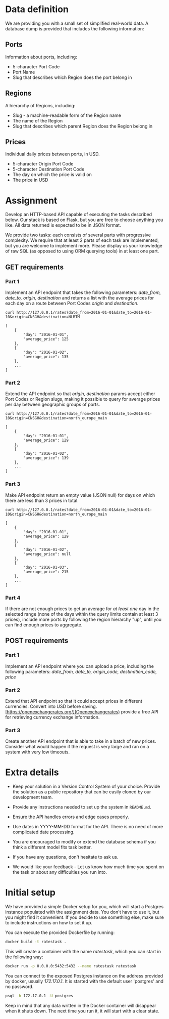 # Data definition

We are providing you with a small set of simplified real-world data. A
database dump is provided that includes the following information:

## Ports

Information about ports, including:

* 5-character Port Code
* Port Name
* Slug that describes which Region does the port belong in

## Regions

A hierarchy of Regions, including:

* Slug - a machine-readable form of the Region name
* The name of the Region
* Slug that describes which parent Region does the Region belong in

## Prices

Individual daily prices between ports, in USD.

* 5-character Origin Port Code
* 5-character Destination Port Code
* The day on which the price is valid on
* The price in USD

# Assignment

Develop an HTTP-based API capable of executing the tasks described
below. Our stack is based on Flask, but you are free to choose
anything you like. All data returned is expected to be in JSON format.

We provide two tasks: each consists of several parts with progressive complexity.
We require that at least 2 parts of each task are implemented, but you are welcome to implement more.
Please display us your knowledge of raw SQL (as opposed to using ORM querying tools) in at least one part.


## GET requirements

### Part 1

Implement an API endpoint that takes the following parameters:
*date_from, date_to, origin, destination* and returns a
list with the average prices for each day on a route between Port Codes *origin* and *destination*.

    curl http://127.0.0.1/rates?date_from=2016-01-01&date_to=2016-01-10&origin=CNSGH&destination=NLRTM

    [
        {
            "day": "2016-01-01",
            "average_price": 125
        },
        {
            "day": "2016-01-02",
            "average_price": 135
        },
        ...
    ]


### Part 2

Extend the API endpoint so that *origin, destination* params accept either Port Codes or Region slugs, making it
possible to query for average prices per day between geographic groups of ports.

    curl http://127.0.0.1/rates?date_from=2016-01-01&date_to=2016-01-10&origin=CNSGH&destination=north_europe_main

    [
        {
            "day": "2016-01-01",
            "average_price": 129
        },
        {
            "day": "2016-01-02",
            "average_price": 139
        },
        ...
    ]


### Part 3

Make API endpoint return an empty value (JSON null) for days on which
there are less than 3 prices in total.

    curl http://127.0.0.1/rates?date_from=2016-01-01&date_to=2016-01-10&origin=CNSGH&destination=north_europe_main

    [
        {
            "day": "2016-01-01",
            "average_price": 129
        },
        {
            "day": "2016-01-02",
            "average_price": null
        },
        {
            "day": "2016-01-03",
            "average_price": 215
        },
        ...
    ]

### Part 4

If there are not enough prices to get an average for *at least one*
day in the selected range (none of the days within the query limits contain at least 3 prices),
include more ports by following the region hierarchy "up", until you can find enough prices to aggregate.


## POST requirements


### Part 1

Implement an API endpoint where you can upload a price, including
the following parameters: *date_from, date_to, origin_code,
destination_code, price*


### Part 2

Extend that API endpoint so that it could accept prices in
different currencies. Convert into USD before
saving. [https://openexchangerates.org/](Openexchangerates) provide
a free API for retrieving currency exchange information.


### Part 3

Create another API endpoint that is able to take in a batch of new
prices. Consider what would happen if the request is very large and
ran on a system with very low timeouts.


# Extra details

* Keep your solution in a Version Control System of your
  choice. Provide the solution as a public repository that can be
  easily cloned by our development team.

* Provide any instructions needed to set up the system in `README.md`.

* Ensure the API handles errors and edge cases properly.

* Use dates in YYYY-MM-DD format for the API. There is no need of more
  complicated date processing.

* You are encouraged to modify or extend the database schema if you think a different model fits task better.

* If you have any questions, don't hesitate to ask us.

* We would like your feedback - Let us know how much time you spent on
  the task or about any difficulties you run into.


# Initial setup

We have provided a simple Docker setup for you, which will start a
Postgres instance populated with the assignment data. You don't have
to use it, but you might find it convenient. If you decide to use
something else, make sure to include instructions on how to set it up.

You can execute the provided Dockerfile by running:

```bash
docker build -t ratestask .
```

This will create a container with the name *ratestask*, which you can
start in the following way:

```bash
docker run -p 0.0.0.0:5432:5432 --name ratestask ratestask
```

You can connect to the exposed Postgres instance on the address
provided by docker, usually *172.17.0.1*. It is started with the
default user 'postgres' and no password.

```bash
psql -h 172.17.0.1 -U postgres
```

Keep in mind that any data written in the Docker container will
disappear when it shuts down. The next time you run it, it will start
with a clear state.
